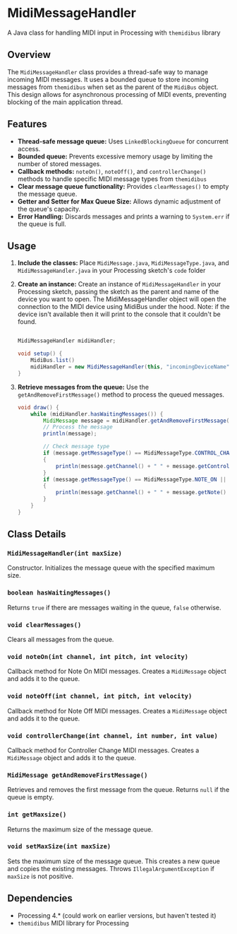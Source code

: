 # MidiMessageHandler

A Java class for handling MIDI input in Processing with `themidibus` library

## Overview

The `MidiMessageHandler` class provides a thread-safe way to manage incoming MIDI messages. It uses a bounded queue to store incoming messages from `themidibus` when set as the parent of the `MidiBus` object. This design allows for asynchronous processing of MIDI events, preventing blocking of the main application thread.

## Features

*   **Thread-safe message queue:** Uses `LinkedBlockingQueue` for concurrent access.
*   **Bounded queue:** Prevents excessive memory usage by limiting the number of stored messages.
*   **Callback methods:**  `noteOn()`, `noteOff()`, and `controllerChange()` methods to handle specific MIDI message types from `themidibus`
*   **Clear message queue functionality:** Provides `clearMessages()` to empty the message queue.
*   **Getter and Setter for Max Queue Size:** Allows dynamic adjustment of the queue's capacity.
*   **Error Handling:** Discards messages and prints a warning to `System.err` if the queue is full.

## Usage

1.  **Include the classes:** Place `MidiMessage.java`, `MidiMessageType.java`, and `MidiMessageHandler.java` in your Processing sketch's `code` folder

2.  **Create an instance:** Create an instance of `MidiMessageHandler` in your Processing sketch, passing the sketch as the parent and name of the device you want to open. The MidiMessageHandler object will open the connection to the MIDI device using MidiBus under the hood.
Note: if the device isn't available then it will print to the console that it couldn't be found.

    ```java

    MidiMessageHandler midiHandler;

    void setup() {
        MidiBus.list()
        midiHandler = new MidiMessageHandler(this, "incomingDeviceName", 100); // Create handler with a queue size of 100
    }
    ```

5.  **Retrieve messages from the queue:** Use the `getAndRemoveFirstMessage()` method to process the queued messages.

    ```java
    void draw() {
        while (midiHandler.hasWaitingMessages()) {
            MidiMessage message = midiHandler.getAndRemoveFirstMessage();
            // Process the message
            println(message);

            // Check message type
            if (message.getMessageType() == MidiMessageType.CONTROL_CHANGE)
            {
                println(message.getChannel() + " " + message.getControllerNumber() + " " + message.getControllerValue());
            }
            if (message.getMessageType() == MidiMessageType.NOTE_ON || message.getMessageType() == MidiMessageType.NOTE_OFF)
            {
                println(message.getChannel() + " " + message.getNote() + " " + message.getVelocity());
            }
        }
    }
    ```

## Class Details

### `MidiMessageHandler(int maxSize)`

Constructor. Initializes the message queue with the specified maximum size.

### `boolean hasWaitingMessages()`

Returns `true` if there are messages waiting in the queue, `false` otherwise.

### `void clearMessages()`

Clears all messages from the queue.

### `void noteOn(int channel, int pitch, int velocity)`

Callback method for Note On MIDI messages. Creates a `MidiMessage` object and adds it to the queue.

### `void noteOff(int channel, int pitch, int velocity)`

Callback method for Note Off MIDI messages. Creates a `MidiMessage` object and adds it to the queue.

### `void controllerChange(int channel, int number, int value)`

Callback method for Controller Change MIDI messages. Creates a `MidiMessage` object and adds it to the queue.

### `MidiMessage getAndRemoveFirstMessage()`

Retrieves and removes the first message from the queue. Returns `null` if the queue is empty.

### `int getMaxsize()`

Returns the maximum size of the message queue.

### `void setMaxSize(int maxSize)`

Sets the maximum size of the message queue. This creates a new queue and copies the existing messages. Throws `IllegalArgumentException` if `maxSize` is not positive.

## Dependencies
*   Processing 4.* (could work on earlier versions, but haven't tested it)
*   `themidibus` MIDI library for Processing
